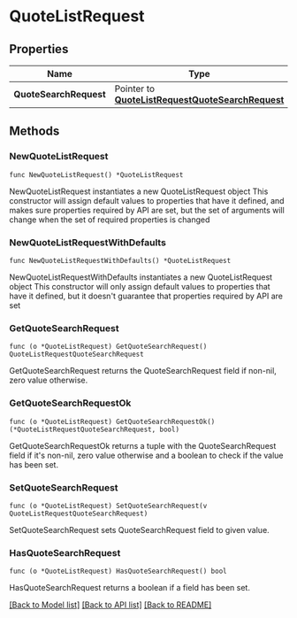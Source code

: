 # QuoteListRequest

## Properties

Name | Type | Description | Notes
------------ | ------------- | ------------- | -------------
**QuoteSearchRequest** | Pointer to [**QuoteListRequestQuoteSearchRequest**](QuoteListRequestQuoteSearchRequest.md) |  | [optional] 

## Methods

### NewQuoteListRequest

`func NewQuoteListRequest() *QuoteListRequest`

NewQuoteListRequest instantiates a new QuoteListRequest object
This constructor will assign default values to properties that have it defined,
and makes sure properties required by API are set, but the set of arguments
will change when the set of required properties is changed

### NewQuoteListRequestWithDefaults

`func NewQuoteListRequestWithDefaults() *QuoteListRequest`

NewQuoteListRequestWithDefaults instantiates a new QuoteListRequest object
This constructor will only assign default values to properties that have it defined,
but it doesn't guarantee that properties required by API are set

### GetQuoteSearchRequest

`func (o *QuoteListRequest) GetQuoteSearchRequest() QuoteListRequestQuoteSearchRequest`

GetQuoteSearchRequest returns the QuoteSearchRequest field if non-nil, zero value otherwise.

### GetQuoteSearchRequestOk

`func (o *QuoteListRequest) GetQuoteSearchRequestOk() (*QuoteListRequestQuoteSearchRequest, bool)`

GetQuoteSearchRequestOk returns a tuple with the QuoteSearchRequest field if it's non-nil, zero value otherwise
and a boolean to check if the value has been set.

### SetQuoteSearchRequest

`func (o *QuoteListRequest) SetQuoteSearchRequest(v QuoteListRequestQuoteSearchRequest)`

SetQuoteSearchRequest sets QuoteSearchRequest field to given value.

### HasQuoteSearchRequest

`func (o *QuoteListRequest) HasQuoteSearchRequest() bool`

HasQuoteSearchRequest returns a boolean if a field has been set.


[[Back to Model list]](../README.md#documentation-for-models) [[Back to API list]](../README.md#documentation-for-api-endpoints) [[Back to README]](../README.md)



